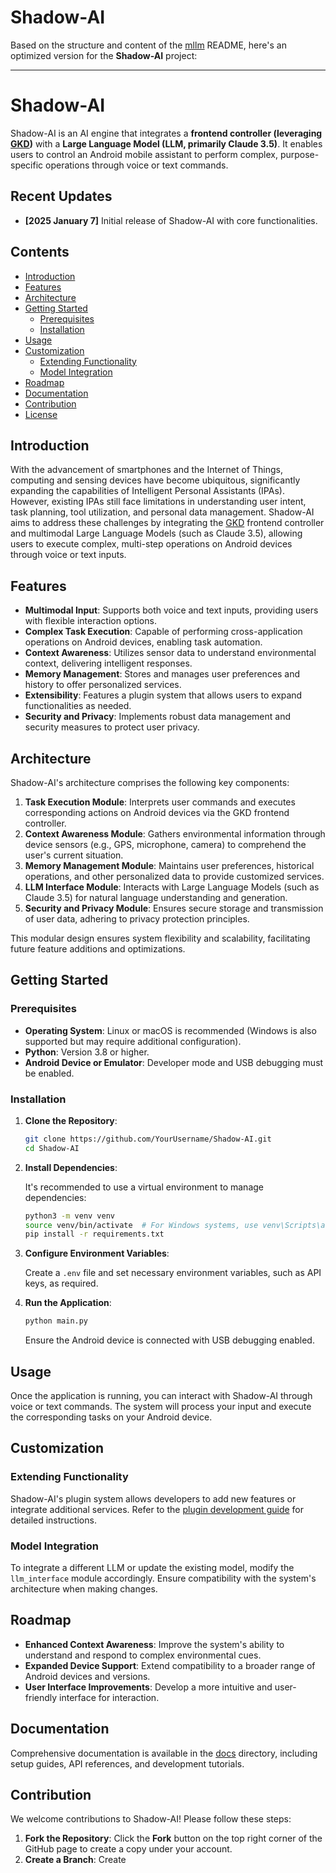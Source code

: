 # Shadow-AI

Based on the structure and content of the [mllm](https://github.com/UbiquitousLearning/mllm/blob/main/README.md) README, here's an optimized version for the **Shadow-AI** project:

---

# Shadow-AI

Shadow-AI is an AI engine that integrates a **frontend controller (leveraging [GKD](https://github.com/gkd-kit/gkd))** with a **Large Language Model (LLM, primarily Claude 3.5)**. It enables users to control an Android mobile assistant to perform complex, purpose-specific operations through voice or text commands.

## Recent Updates

- **[2025 January 7]** Initial release of Shadow-AI with core functionalities.

## Contents

- [Introduction](#introduction)
- [Features](#features)
- [Architecture](#architecture)
- [Getting Started](#getting-started)
  - [Prerequisites](#prerequisites)
  - [Installation](#installation)
- [Usage](#usage)
- [Customization](#customization)
  - [Extending Functionality](#extending-functionality)
  - [Model Integration](#model-integration)
- [Roadmap](#roadmap)
- [Documentation](#documentation)
- [Contribution](#contribution)
- [License](#license)

## Introduction

With the advancement of smartphones and the Internet of Things, computing and sensing devices have become ubiquitous, significantly expanding the capabilities of Intelligent Personal Assistants (IPAs). However, existing IPAs still face limitations in understanding user intent, task planning, tool utilization, and personal data management. Shadow-AI aims to address these challenges by integrating the [GKD](https://github.com/gkd-kit/gkd) frontend controller and multimodal Large Language Models (such as Claude 3.5), allowing users to execute complex, multi-step operations on Android devices through voice or text inputs.

## Features

- **Multimodal Input**: Supports both voice and text inputs, providing users with flexible interaction options.
- **Complex Task Execution**: Capable of performing cross-application operations on Android devices, enabling task automation.
- **Context Awareness**: Utilizes sensor data to understand environmental context, delivering intelligent responses.
- **Memory Management**: Stores and manages user preferences and history to offer personalized services.
- **Extensibility**: Features a plugin system that allows users to expand functionalities as needed.
- **Security and Privacy**: Implements robust data management and security measures to protect user privacy.

## Architecture

Shadow-AI's architecture comprises the following key components:

1. **Task Execution Module**: Interprets user commands and executes corresponding actions on Android devices via the GKD frontend controller.
2. **Context Awareness Module**: Gathers environmental information through device sensors (e.g., GPS, microphone, camera) to comprehend the user's current situation.
3. **Memory Management Module**: Maintains user preferences, historical operations, and other personalized data to provide customized services.
4. **LLM Interface Module**: Interacts with Large Language Models (such as Claude 3.5) for natural language understanding and generation.
5. **Security and Privacy Module**: Ensures secure storage and transmission of user data, adhering to privacy protection principles.

This modular design ensures system flexibility and scalability, facilitating future feature additions and optimizations.

## Getting Started

### Prerequisites

- **Operating System**: Linux or macOS is recommended (Windows is also supported but may require additional configuration).
- **Python**: Version 3.8 or higher.
- **Android Device or Emulator**: Developer mode and USB debugging must be enabled.

### Installation

1. **Clone the Repository**:

   ```bash
   git clone https://github.com/YourUsername/Shadow-AI.git
   cd Shadow-AI
   ```

2. **Install Dependencies**:

   It's recommended to use a virtual environment to manage dependencies:

   ```bash
   python3 -m venv venv
   source venv/bin/activate  # For Windows systems, use venv\Scripts\activate
   pip install -r requirements.txt
   ```

3. **Configure Environment Variables**:

   Create a `.env` file and set necessary environment variables, such as API keys, as required.

4. **Run the Application**:

   ```bash
   python main.py
   ```

   Ensure the Android device is connected with USB debugging enabled.

## Usage

Once the application is running, you can interact with Shadow-AI through voice or text commands. The system will process your input and execute the corresponding tasks on your Android device.

## Customization

### Extending Functionality

Shadow-AI's plugin system allows developers to add new features or integrate additional services. Refer to the [plugin development guide](docs/plugin_development.md) for detailed instructions.

### Model Integration

To integrate a different LLM or update the existing model, modify the `llm_interface` module accordingly. Ensure compatibility with the system's architecture when making changes.

## Roadmap

- **Enhanced Context Awareness**: Improve the system's ability to understand and respond to complex environmental cues.
- **Expanded Device Support**: Extend compatibility to a broader range of Android devices and versions.
- **User Interface Improvements**: Develop a more intuitive and user-friendly interface for interaction.

## Documentation

Comprehensive documentation is available in the [docs](docs/) directory, including setup guides, API references, and development tutorials.

## Contribution

We welcome contributions to Shadow-AI! Please follow these steps:

1. **Fork the Repository**: Click the **Fork** button on the top right corner of the GitHub page to create a copy under your account.
2. **Create a Branch**: Create 
